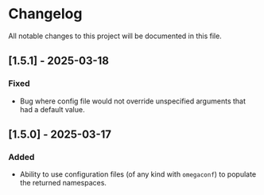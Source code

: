 # Changelog

All notable changes to this project will be documented in this file.

## [1.5.1] - 2025-03-18

### Fixed
- Bug where config file would not override unspecified arguments that had a default value.

## [1.5.0] - 2025-03-17

### Added
- Ability to use configuration files (of any kind with `omegaconf`) to populate the returned namespaces.